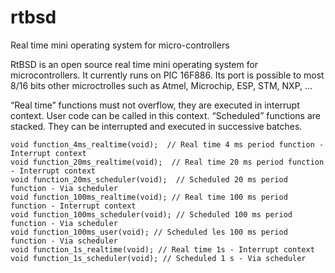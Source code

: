 # rtbsd
Real time mini operating system for micro-controllers

RtBSD is an open source real time mini operating system for microcontrollers. It currently runs on PIC 16F886. Its port is possible to most 8/16 bits other microctrolles such as Atmel, Microchip, ESP, STM, NXP, …

“Real time” functions must not overflow, they are executed in interrupt context. User code can be called in this context. “Scheduled” functions are stacked. They can be interrupted and executed in successive batches.

```
void function_4ms_realtime(void);  // Real time 4 ms period function - Interrupt context
void function_20ms_realtime(void);  // Real time 20 ms period function - Interrupt context
void function_20ms_scheduler(void);  // Scheduled 20 ms period function - Via scheduler
void function_100ms_realtime(void); // Real time 100 ms period function - Interrupt context
void function_100ms_scheduler(void); // Scheduled 100 ms period function - Via scheduler
void function_100ms_user(void); // Scheduled les 100 ms period function - Via scheduler
void function_1s_realtime(void); // Real time 1s - Interrupt context
void function_1s_scheduler(void); // Scheduled 1 s - Via scheduler
```